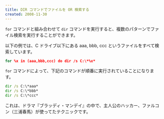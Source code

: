 ```yaml
---
title: DIR コマンドでファイルを OR 検索する
created: 2008-11-30
---
```


`for` コマンドと組み合わせて `dir` コマンドを実行すると、複数のパターンでファイル検索を実行することができます。

以下の例では、C ドライブ以下にある aaa, bbb, ccc というファイルをすべて検索しています。

```bat
for %x in (aaa,bbb,ccc) do dir /s C:\*%x*
```

`for` コマンドによって、下記のコマンドが順番に実行されていることになります。

```bat
dir /s C:\*aaa*
dir /s C:\*bbb*
dir /s C:\*ccc*
```

これは、ドラマ『ブラッディ・マンデイ』の中で、主人公のハッカー、ファルコン（三浦春馬）が使ってたテクニックです。

